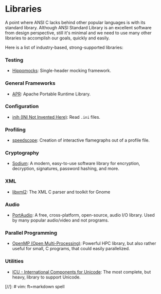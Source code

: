 Libraries
=========

A point where ANSI C lacks behind other popular languages is with its standard library.
Although ANSI Standard Library is an excellent software from design perspective,
still it's minimal and we need to use many other libraries to accomplish our goals,
quickly and easily.

Here is a list of industry-based, strong-supported libraries:


### Testing ###

 - [Hippomocks](https://github.com/dascandy/hippomocks):
   Single-header mocking framework.


### General Frameworks ###

 - [APR](https://github.com/apache/apr):
   Apache Portable Runtime Library.


### Configuration ###

 - [inih (INI Not Invented Here)](https://github.com/benhoyt/inih):
   Read `.ini` files.

### Profiling ###

 - [speedscope](https://www.speedscope.app/):
   Creation of interactive flamegraphs out of a profile file.


### Cryptography ###

 - [Sodium](https://doc.libsodium.org/):
   A modern, easy-to-use software library for encryption, decryption,
   signatures, password hashing, and more.


### XML ###

 - [libxml2](http://xmlsoft.org/):
   The XML C parser and toolkit for Gnome


### Audio ###

 - [PortAudio](http://www.portaudio.com/):
   A free, cross-platform, open-source, audio I/O library.
   Used by many popular audio/video and not programs.


### Parallel Programming ###

 - [OpenMP (Open Multi-Processing)](http://www.openmp.org):
   Powerful HPC library, but also rather useful for small, C programs, that
   could easily parallelized.


### Utilities ###

 - [ICU - International Components for Unicode](http://site.icu-project.org/):
   The most complete, but heavy, library to support Unicode.


[//]:	# vim: ft=markdown spell
